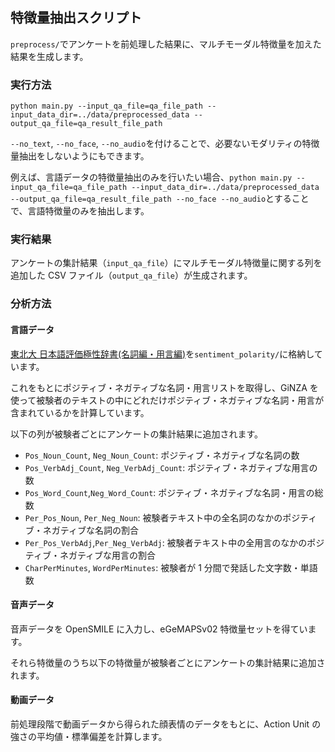 ## 特徴量抽出スクリプト

`preprocess/`でアンケートを前処理した結果に、マルチモーダル特徴量を加えた結果を生成します。

### 実行方法

`python main.py --input_qa_file=qa_file_path --input_data_dir=../data/preprocessed_data --output_qa_file=qa_result_file_path`

`--no_text`, `--no_face`, `--no_audio`を付けることで、必要ないモダリティの特徴量抽出をしないようにもできます。

例えば、言語データの特徴量抽出のみを行いたい場合、`python main.py --input_qa_file=qa_file_path --input_data_dir=../data/preprocessed_data --output_qa_file=qa_result_file_path --no_face --no_audio`とすることで、言語特徴量のみを抽出します。

### 実行結果

アンケートの集計結果（`input_qa_file`）にマルチモーダル特徴量に関する列を追加した CSV ファイル（`output_qa_file`）が生成されます。

### 分析方法

#### 言語データ

[東北大 日本語評価極性辞書(名詞編・用言編)](https://www.cl.ecei.tohoku.ac.jp/Open_Resources-Japanese_Sentiment_Polarity_Dictionary.html)を`sentiment_polarity/`に格納しています。

これをもとにポジティブ・ネガティブな名詞・用言リストを取得し、GiNZA を使って被験者のテキストの中にどれだけポジティブ・ネガティブな名詞・用言が含まれているかを計算しています。

以下の列が被験者ごとにアンケートの集計結果に追加されます。

- `Pos_Noun_Count`, `Neg_Noun_Count`: ポジティブ・ネガティブな名詞の数
- `Pos_VerbAdj_Count`, `Neg_VerbAdj_Count`: ポジティブ・ネガティブな用言の数
- `Pos_Word_Count`,`Neg_Word_Count`: ポジティブ・ネガティブな名詞・用言の総数
- `Per_Pos_Noun`, `Per_Neg_Noun`: 被験者テキスト中の全名詞のなかのポジティブ・ネガティブな名詞の割合
- `Per_Pos_VerbAdj`,`Per_Neg_VerbAdj`: 被験者テキスト中の全用言のなかのポジティブ・ネガティブな用言の割合
- `CharPerMinutes`, `WordPerMinutes`: 被験者が 1 分間で発話した文字数・単語数

#### 音声データ

音声データを OpenSMILE に入力し、eGeMAPSv02 特徴量セットを得ています。

それら特徴量のうち以下の特徴量が被験者ごとにアンケートの集計結果に追加されます。

#### 動画データ

前処理段階で動画データから得られた顔表情のデータをもとに、Action Unit の強さの平均値・標準偏差を計算します。
